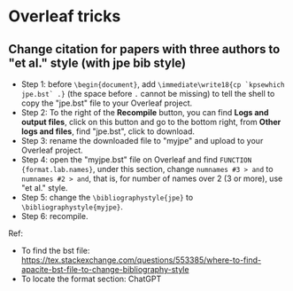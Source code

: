 # Overleaf tricks

## Change citation for papers with three authors to "et al." style (with jpe bib style)
- Step 1: before `\begin{document}`, add ```\immediate\write18{cp `kpsewhich jpe.bst` .}``` (the space before `.` cannot be missing) to tell the shell to copy the "jpe.bst" file to your Overleaf project.
- Step 2: To the right of the **Recompile** button, you can find **Logs and output files**, click on this button and go to the bottom right, from **Other logs and files**, find "jpe.bst", click to download.
- Step 3: rename the downloaded file to "myjpe" and upload to your Overleaf project.
- Step 4: open the "myjpe.bst" file on Overleaf and find `FUNCTION {format.lab.names}`, under this section, change `numnames #3 > and` to `numnames #2 > and`, that is, for number of names over 2 (3 or more), use "et al." style.
- Step 5: change the `\bibliographystyle{jpe}` to `\bibliographystyle{myjpe}`.
- Step 6: recompile.

Ref:
  - To find the bst file: https://tex.stackexchange.com/questions/553385/where-to-find-apacite-bst-file-to-change-bibliography-style
  - To locate the format section: ChatGPT
